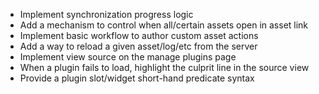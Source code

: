 * Implement synchronization progress logic
* Add a mechanism to control when all/certain assets open in asset link
* Implement basic workflow to author custom asset actions
* Add a way to reload a given asset/log/etc from the server
* Implement view source on the manage plugins page
* When a plugin fails to load, highlight the culprit line in the source view
* Provide a plugin slot/widget short-hand predicate syntax
